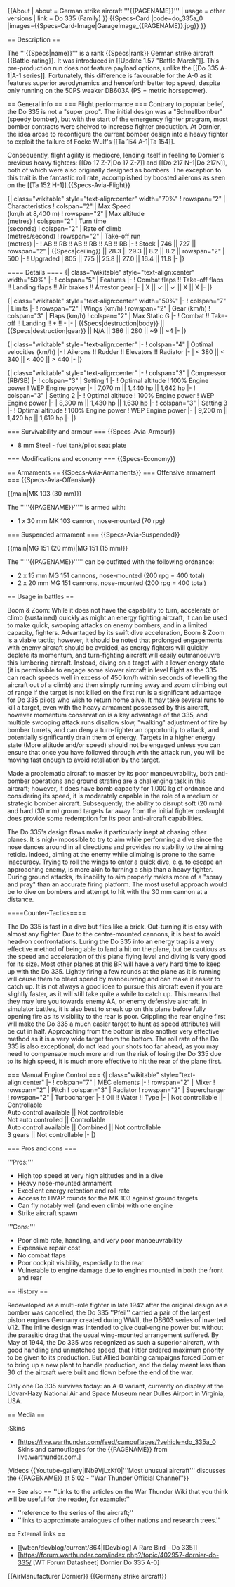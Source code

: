 {{About
| about = German strike aircraft '''{{PAGENAME}}'''
| usage = other versions
| link = Do 335 (Family)
}}
{{Specs-Card
|code=do_335a_0
|images={{Specs-Card-Image|GarageImage_{{PAGENAME}}.jpg}}
}}

== Description ==
<!-- ''In the description, the first part should be about the history of and the creation and combat usage of the aircraft, as well as its key features. In the second part, tell the reader about the aircraft in the game. Insert a screenshot of the vehicle, so that if the novice player does not remember the vehicle by name, he will immediately understand what kind of vehicle the article is talking about.'' -->
The '''{{Specs|name}}''' is a rank {{Specs|rank}} German strike aircraft {{Battle-rating}}. It was introduced in [[Update 1.57 "Battle March"]]. This pre-production run does not feature payload options, unlike the [[Do 335 A-1|A-1 series]]. Fortunately, this difference is favourable for the A-0 as it features superior aerodynamics and henceforth better top speed, despite only running on the 50PS weaker DB603A (PS = metric horsepower).

== General info ==
=== Flight performance ===
Contrary to popular belief, the Do 335 is not a "super prop". The initial design was a "Schnellbomber" (speedy bomber), but with the start of the emergency fighter program, most bomber contracts were shelved to increase fighter production. At Dornier, the idea arose to reconfigure the current bomber design into a heavy fighter to exploit the failure of Focke Wulf's [[Ta 154 A-1|Ta 154]].

Consequently, flight agility is mediocre, lending itself in feeling to Dornier's previous heavy fighters: [[Do 17 Z-7|Do 17 Z-7]] and [[Do 217 N-1|Do 217N]], both of which were also originally designed as bombers. The exception to this trait is the fantastic roll rate, accomplished by boosted ailerons as seen on the [[Ta 152 H-1]].{{Specs-Avia-Flight}}
<!-- ''Describe how the aircraft behaves in the air. Speed, manoeuvrability, acceleration and allowable loads - these are the most important characteristics of the vehicle.'' -->

{| class="wikitable" style="text-align:center" width="70%"
! rowspan="2" | Characteristics
! colspan="2" | Max Speed<br>(km/h at 8,400 m)
! rowspan="2" | Max altitude<br>(metres)
! colspan="2" | Turn time<br>(seconds)
! colspan="2" | Rate of climb<br>(metres/second)
! rowspan="2" | Take-off run<br>(metres)
|-
! AB !! RB !! AB !! RB !! AB !! RB
|-
! Stock
| 746 || 727 || rowspan="2" | {{Specs|ceiling}} || 28.3 || 29.3 || 8.2 || 8.2 || rowspan="2" | 500
|-
! Upgraded
| 805 || 775 || 25.8 || 27.0 || 16.4 || 11.8
|-
|}

==== Details ====
{| class="wikitable" style="text-align:center" width="50%"
|-
! colspan="5" | Features
|-
! Combat flaps !! Take-off flaps !! Landing flaps !! Air brakes !! Arrestor gear
|-
| X || ✓ || ✓ || X || X     <!-- ✓ -->
|-
|}

{| class="wikitable" style="text-align:center" width="50%"
|-
! colspan="7" | Limits
|-
! rowspan="2" | Wings (km/h)
! rowspan="2" | Gear (km/h)
! colspan="3" | Flaps (km/h)
! colspan="2" | Max Static G
|-
! Combat !! Take-off !! Landing !! + !! -
|-
| {{Specs|destruction|body}} || {{Specs|destruction|gear}} || N/A || 386 || 280 || ~9 || ~4
|-
|}

{| class="wikitable" style="text-align:center"
|-
! colspan="4" | Optimal velocities (km/h)
|-
! Ailerons !! Rudder !! Elevators !! Radiator
|-
| < 380 || < 340 || < 400 || > 440
|-
|}

{| class="wikitable" style="text-align:center"
|-
! colspan="3" | Compressor (RB/SB)
|-
! colspan="3" | Setting 1
|-
! Optimal altitude
! 100% Engine power
! WEP Engine power
|-
| 7,070 m || 1,440 hp || 1,642 hp
|-
! colspan="3" | Setting 2
|-
! Optimal altitude
! 100% Engine power
! WEP Engine power
|-
| 8,300 m || 1,430 hp || 1,630 hp
|-
! colspan="3" | Setting 3
|-
! Optimal altitude
! 100% Engine power
! WEP Engine power
|-
| 9,200 m || 1,420 hp || 1,619 hp
|-
|}

=== Survivability and armour ===
{{Specs-Avia-Armour}}
<!-- ''Examine the survivability of the aircraft. Note how vulnerable the structure is and how secure the pilot is, whether the fuel tanks are armoured, etc. Describe the armour, if there is any, and also mention the vulnerability of other critical aircraft systems.'' -->

* 8 mm Steel - fuel tank/pilot seat plate

=== Modifications and economy ===
{{Specs-Economy}}

== Armaments ==
{{Specs-Avia-Armaments}}
=== Offensive armament ===
{{Specs-Avia-Offensive}}
<!-- ''Describe the offensive armament of the aircraft, if any. Describe how effective the cannons and machine guns are in a battle, and also what belts or drums are better to use. If there is no offensive weaponry, delete this subsection.'' -->
{{main|MK 103 (30 mm)}}

The '''''{{PAGENAME}}''''' is armed with:

* 1 x 30 mm MK 103 cannon, nose-mounted (70 rpg)

=== Suspended armament ===
{{Specs-Avia-Suspended}}
<!-- ''Describe the aircraft's suspended armament: additional cannons under the wings, bombs, rockets and torpedoes. This section is especially important for bombers and attackers. If there is no suspended weaponry remove this subsection.'' -->
{{main|MG 151 (20 mm)|MG 151 (15 mm)}}

The '''''{{PAGENAME}}''''' can be outfitted with the following ordnance:

* 2 x 15 mm MG 151 cannons, nose-mounted (200 rpg = 400 total)
* 2 x 20 mm MG 151 cannons, nose-mounted (200 rpg = 400 total)

== Usage in battles ==
<!-- ''Describe the tactics of playing in the aircraft, the features of using aircraft in a team and advice on tactics. Refrain from creating a "guide" - do not impose a single point of view, but instead, give the reader food for thought. Examine the most dangerous enemies and give recommendations on fighting them. If necessary, note the specifics of the game in different modes (AB, RB, SB).'' -->

Boom & Zoom: While it does not have the capability to turn, accelerate or climb (sustained) quickly as might an energy fighting aircraft, it can be used to make quick, swooping attacks on enemy bombers, and in a limited capacity, fighters. Advantaged by its swift dive acceleration, Boom & Zoom is a viable tactic; however, it should be noted that prolonged engagements with enemy aircraft should be avoided, as energy fighters will quickly deplete its momentum, and turn-fighting aircraft will easily outmanoeuvre this lumbering aircraft. Instead, diving on a target with a lower energy state (it is permissible to engage some slower aircraft in level flight as the 335 can reach speeds well in excess of 450 km/h within seconds of levelling the aircraft out of a climb) and then simply running away and zoom climbing out of range if the target is not killed on the first run is a significant advantage for Do 335 pilots who wish to return home alive. It may take several runs to kill a target, even with the heavy armament possessed by this aircraft, however momentum conservation is a key advantage of the 335, and multiple swooping attack runs disallow slow, "walking" adjustment of fire by bomber turrets, and can deny a turn-fighter an opportunity to attack, and potentially significantly drain them of energy. Targets in a higher energy state (More altitude and/or speed) should not be engaged unless you can ensure that once you have followed through with the attack run, you will be moving fast enough to avoid retaliation by the target.

Made a problematic aircraft to master by its poor manoeuvrability, both anti-bomber operations and ground strafing are a challenging task in this aircraft; however, it does have bomb capacity for 1,000 kg of ordnance and considering its speed, it is moderately capable in the role of a medium or strategic bomber aircraft. Subsequently, the ability to disrupt soft (20 mm) and hard (30 mm) ground targets far away from the initial fighter onslaught does provide some redemption for its poor anti-aircraft capabilities.

The Do 335's design flaws make it particularly inept at chasing other planes. It is nigh-impossible to try to aim while performing a dive since the nose dances around in all directions and provides no stability to the aiming reticle. Indeed, aiming at the enemy while climbing is prone to the same inaccuracy. Trying to roll the wings to enter a quick dive, e.g. to escape an approaching enemy, is more akin to turning a ship than a heavy fighter. During ground attacks, its inability to aim properly makes more of a "spray and pray" than an accurate firing platform. The most useful approach would be to dive on bombers and attempt to hit with the 30 mm cannon at a distance.

====Counter-Tactics====
<!--What to expect, if it would be in command of the enemy and how to counter it. (i.e. They will most likely BnZ, etc.)-->
The Do 335 is fast in a dive but flies like a brick. Out-turning it is easy with almost any fighter. Due to the centre-mounted cannons, it is best to avoid head-on confrontations. Luring the Do 335 into an energy trap is a very effective method of being able to land a hit on the plane, but be cautious as the speed and acceleration of this plane flying level and diving is very good for its size. Most other planes at this BR will have a very hard time to keep up with the Do 335. Lightly firing a few rounds at the plane as it is running will cause them to bleed speed by manoeuvring and can make it easier to catch up. It is not always a good idea to pursue this aircraft even if you are slightly faster, as it will still take quite a while to catch up. This means that they may lure you towards enemy AA, or enemy defensive aircraft. In simulator battles, it is also best to sneak up on this plane before fully opening fire as its visibility to the rear is poor. Crippling the rear engine first will make the Do 335 a much easier target to hunt as speed attributes will be cut in half. Approaching from the bottom is also another very effective method as it is a very wide target from the bottom. The roll rate of the Do 335 is also exceptional, do not lead your shots too far ahead, as you may need to compensate much more and run the risk of losing the Do 335 due to its high speed, it is much more effective to hit the rear of the plane first.

=== Manual Engine Control ===
{| class="wikitable" style="text-align:center"
|-
! colspan="7" | MEC elements
|-
! rowspan="2" | Mixer
! rowspan="2" | Pitch
! colspan="3" | Radiator
! rowspan="2" | Supercharger
! rowspan="2" | Turbocharger
|-
! Oil !! Water !! Type
|-
| Not controllable || Controllable<br>Auto control available || Not controllable<br>Not auto controlled || Controllable<br>Auto control available || Combined || Not controllable<br>3 gears || Not controllable
|-
|}

=== Pros and cons ===
<!-- ''Summarise and briefly evaluate the vehicle in terms of its characteristics and combat effectiveness. Mark its pros and cons in the bulleted list. Try not to use more than 6 points for each of the characteristics. Avoid using categorical definitions such as "bad", "good" and the like - use substitutions with softer forms such as "inadequate" and "effective".'' -->

'''Pros:'''

* High top speed at very high altitudes and in a dive
* Heavy nose-mounted armament
* Excellent energy retention and roll rate
* Access to HVAP rounds for the MK 103 against ground targets
* Can fly notably well (and even climb) with one engine
* Strike aircraft spawn

'''Cons:'''

* Poor climb rate, handling, and very poor manoeuvrability
* Expensive repair cost
* No combat flaps
* Poor cockpit visibility, especially to the rear
* Vulnerable to engine damage due to engines mounted in both the front and rear

== History ==
<!-- ''Describe the history of the creation and combat usage of the aircraft in more detail than in the introduction. If the historical reference turns out to be too long, take it to a separate article, taking a link to the article about the vehicle and adding a block "/History" (example: <nowiki>https://wiki.warthunder.com/(Vehicle-name)/History</nowiki>) and add a link to it here using the <code>main</code> template. Be sure to reference text and sources by using <code><nowiki><ref></ref></nowiki></code>, as well as adding them at the end of the article with <code><nowiki><references /></nowiki></code>. This section may also include the vehicle's dev blog entry (if applicable) and the in-game encyclopedia description (under <code><nowiki>=== In-game description ===</nowiki></code>, also if applicable).'' -->
Redeveloped as a multi-role fighter in late 1942 after the original design as a bomber was cancelled, the Do 335 ''Pfeil'' carried a pair of the largest piston engines Germany created during WWII, the DB603 series of inverted V12. The inline design was intended to give dual-engine power but without the parasitic drag that the usual wing-mounted arrangement suffered. By May of 1944, the Do 335 was recognized as such a superior aircraft, with good handling and unmatched speed, that Hitler ordered maximum priority to be given to its production. But Allied bombing campaigns forced Dornier to bring up a new plant to handle production, and the delay meant less than 30 of the aircraft were built and flown before the end of the war.

Only one Do 335 survives today: an A-0 variant, currently on display at the Udvar-Hazy National Air and Space Museum near Dulles Airport in Virginia, USA.

== Media ==
<!-- ''Excellent additions to the article would be video guides, screenshots from the game, and photos.'' -->

;Skins

* [https://live.warthunder.com/feed/camouflages/?vehicle=do_335a_0 Skins and camouflages for the {{PAGENAME}} from live.warthunder.com.]

;Videos
{{Youtube-gallery|INb9VjLxKf0|'''Most unusual aircraft''' discusses the {{PAGENAME}} at 5:02 - ''War Thunder Official Channel''}}

== See also ==
''Links to the articles on the War Thunder Wiki that you think will be useful for the reader, for example:''

* ''reference to the series of the aircraft;''
* ''links to approximate analogues of other nations and research trees.''

== External links ==
<!-- ''Paste links to sources and external resources, such as:''
* ''topic on the official game forum;''
* ''other literature.'' -->

* [[wt:en/devblog/current/864|[Devblog] A Rare Bird - Do 335]]
* [https://forum.warthunder.com/index.php?/topic/402957-dornier-do-335/ <nowiki>[WT Forum Datasheet]</nowiki> Dornier Do 335 A-0]

{{AirManufacturer Dornier}}
{{Germany strike aircraft}}